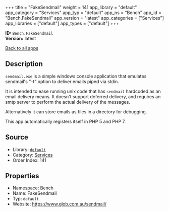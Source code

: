 ﻿+++
title = "FakeSendmail"
weight = 141
app_library = "default"
app_category = "Services"
app_typ = "default"
app_ns = "Bench"
app_id = "Bench.FakeSendmail"
app_version = "latest"
app_categories = ["Services"]
app_libraries = ["default"]
app_types = ["default"]
+++

**ID:** `Bench.FakeSendmail`  
**Version:** latest  
<!--more-->

[Back to all apps](/apps/)

## Description
`sendmail.exe` is a simple windows console application that emulates sendmail's "-t" option
to deliver emails piped via stdin.

It is intended to ease running unix code that has `sendmail` hardcoded as an email delivery means.
It doesn't support deferred delivery, and requires an smtp server to perform the actual delivery of the messages.

Alternatively it can store emails as files in a directory for debugging.

This app automatically registers itself in PHP 5 and PHP 7.

## Source

* Library: [`default`](/app_libraries/default)
* Category: [Services](/app_categories/services)
* Order Index: 141

## Properties

* Namespace: Bench
* Name: FakeSendmail
* Typ: `default`
* Website: <https://www.glob.com.au/sendmail/>

